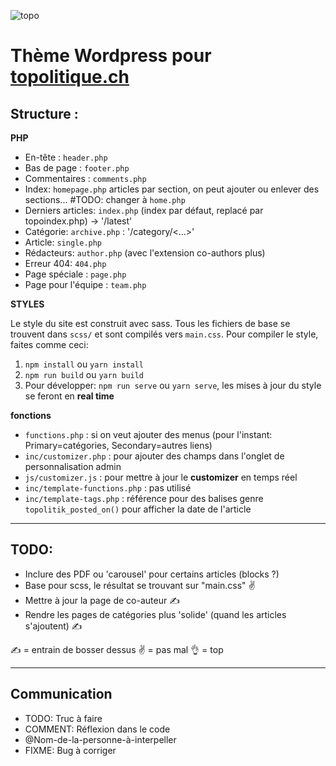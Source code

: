![topo](screenshot.png)

Thème Wordpress pour [topolitique.ch](http://topolitique.ch)
=====


## Structure :

**PHP**

-   En-tête : `header.php`
-   Bas de page : `footer.php`
-   Commentaires : `comments.php`
-   Index: `homepage.php` articles par section, on peut ajouter ou
    enlever des sections... #TODO: changer à `home.php`
-   Derniers articles: `index.php` (index par défaut, replacé par
    topoindex.php) -> '/latest'
-   Catégorie:  `archive.php` : '/category/\<...>'
-   Article: `single.php`
-   Rédacteurs: `author.php` (avec l'extension co-authors plus)
-   Erreur 404: `404.php`
-   Page spéciale : `page.php`
-   Page pour l'équipe : `team.php`

**STYLES**

Le style du site est construit avec sass. Tous les fichiers de base se trouvent dans `scss/` et sont compilés vers `main.css`. Pour compiler le style, faites comme ceci:

1) `npm install` ou `yarn install`
2) `npm run build` ou `yarn build`
3) Pour développer: `npm run serve` ou `yarn serve`, les mises à jour du style se feront en __real time__ 

**fonctions**

-   `functions.php` : si on veut ajouter des menus (pour l'instant:
    Primary=catégories, Secondary=autres liens)
-   `inc/customizer.php` : pour ajouter des champs dans l'onglet de
    personnalisation admin
-   `js/customizer.js` : pour mettre à jour le **customizer** en temps
    réel
-   `inc/template-functions.php` : pas utilisé
-   `inc/template-tags.php` : référence pour des balises genre
    `topolitik_posted_on()` pour afficher la date de l'article

-------

## TODO:

-   Inclure des PDF ou 'carousel' pour certains articles (blocks ?)
-   Base pour scss, le résultat se trouvant sur "main.css" ✌️
-   Mettre à jour la page de co-auteur ✍️
-   Rendre les pages de catégories plus 'solide' (quand les articles s'ajoutent) ✍️


✍️ = entrain de bosser dessus
✌️ = pas mal
👌 = top

-------
## Communication

- TODO: Truc à faire
- COMMENT: Réflexion dans le code
- @Nom-de-la-personne-à-interpeller
- FIXME: Bug à corriger

